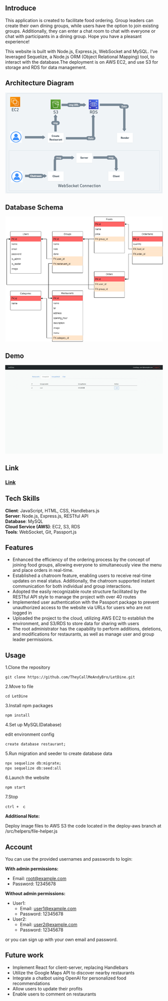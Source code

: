 ## Introduce

This application is created to facilitate food ordering. Group leaders can create their own dining groups, while users have the option to join existing groups. Additionally, they can enter a chat room to chat with everyone or chat with participants in a dining group. Hope you have a pleasant experience!

This website is built with Node.js, Express.js, WebSocket and MySQL. I've leveraged Sequelize, a Node.js ORM (Object Relational Mapping) tool, to interact with the database.The deployment is on AWS EC2, and use S3 for storage and RDS for data management.



## Architecture Diagram

![Diagram](./READMEIMG/LetDine-Diagram.png)


## Database Schema

![Schema](./READMEIMG/schema.png)


## Demo

![Demo](./READMEIMG/LetDine-Demo.gif)


## Link

### [Link](http://ec2-35-78-203-246.ap-northeast-1.compute.amazonaws.com:3000/)



## Tech Skills

**Client**: JavaScript, HTML, CSS, Handlebars.js<br>
**Server**: Node.js, Express.js, RESTful API<br>
**Database**: MySQL<br>
**Cloud Service (AWS)**: EC2, S3, RDS<br>
**Tools**: WebSocket, Git, Passport.js



## Features

- Enhanced the efficiency of the ordering process by the concept of joining food groups, allowing everyone to simultaneously view the menu and place orders in real-time.
- Established  a chatroom feature, enabling users to receive real-time updates on meal status. Additionally, the chatroom supported instant communication for both individual and group interactions.
- Adopted the easily recognizable route structure facilitated by the RESTful API style to manage the project with over 40 routes
- Implemented user authentication with the Passport package to prevent unauthorized access to the website via URLs for users who are not logged in
- Uploaded the project to the cloud, utilizing AWS EC2 to establish the environment, and S3/RDS to store data for sharing with users
- The root administrator has the capability to perform additions, deletions, and modifications for restaurants, as well as manage user and group leader permissions.



## Usage

1.Clone the repository
```
git clone https://github.com/TheyCallMeAndyBro/LetDine.git
```

2.Move to file
```
cd LetDine
```

3.Install npm packages
```
npm install
```

4.Set up MySQL(Database)

edit environment config
```
create database restaurant;

```

5.Run migration and seeder to create database data
```
npx sequelize db:migrate;
npx sequelize db:seed:all
```

6.Launch the website 
```
npm start
```

7.Stop
```
ctrl +　ｃ
```

**Additional Note:**

Deploy image files to AWS S3 the code located in the deploy-aws branch at /src/helpers/file-helper.js


## Account

You can use the provided usernames and passwords to login:

**With admin permissions:**
- Email: root@example.com
- Password: 12345678

**Without admin permissions:**
- User1:
  - Email: user1@example.com
  - Password: 12345678
- User2:
  - Email: user2@example.com
  - Password: 12345678


or you can sign up with your own email and password.



## Future work

- Implement React for client-server, replacing Handlebars
- Utilize the Google Maps API to discover nearby restaurants
- Integrate a chatbot using OpenAI for personalized food recommendations
- Allow users to update their profits
- Enable users to comment on restaurants